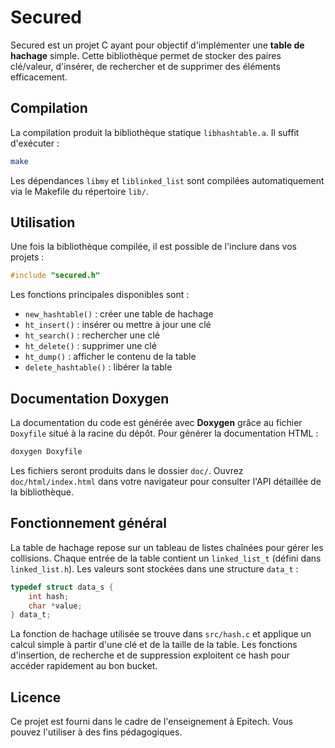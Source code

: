 # Secured

Secured est un projet C ayant pour objectif d'implémenter une **table de hachage** simple.
Cette bibliothèque permet de stocker des paires clé/valeur, d'insérer, de rechercher
et de supprimer des éléments efficacement.

## Compilation

La compilation produit la bibliothèque statique `libhashtable.a`.
Il suffit d'exécuter :

```sh
make
```

Les dépendances `libmy` et `liblinked_list` sont compilées automatiquement via le Makefile du
répertoire `lib/`.

## Utilisation

Une fois la bibliothèque compilée, il est possible de l'inclure dans vos projets :

```c
#include "secured.h"
```

Les fonctions principales disponibles sont :

- `new_hashtable()` : créer une table de hachage
- `ht_insert()` : insérer ou mettre à jour une clé
- `ht_search()` : rechercher une clé
- `ht_delete()` : supprimer une clé
- `ht_dump()` : afficher le contenu de la table
- `delete_hashtable()` : libérer la table

## Documentation Doxygen

La documentation du code est générée avec **Doxygen** grâce au fichier `Doxyfile` situé
à la racine du dépôt. Pour générer la documentation HTML :

```sh
doxygen Doxyfile
```

Les fichiers seront produits dans le dossier `doc/`. Ouvrez `doc/html/index.html`
dans votre navigateur pour consulter l'API détaillée de la bibliothèque.

## Fonctionnement général

La table de hachage repose sur un tableau de listes chaînées pour gérer les collisions.
Chaque entrée de la table contient un `linked_list_t` (défini dans `linked_list.h`).
Les valeurs sont stockées dans une structure `data_t` :

```c
typedef struct data_s {
    int hash;
    char *value;
} data_t;
```

La fonction de hachage utilisée se trouve dans `src/hash.c` et applique un calcul
simple à partir d'une clé et de la taille de la table. Les fonctions d'insertion,
de recherche et de suppression exploitent ce hash pour accéder rapidement au bon
bucket.

## Licence

Ce projet est fourni dans le cadre de l'enseignement à Epitech. Vous pouvez
l'utiliser à des fins pédagogiques.
